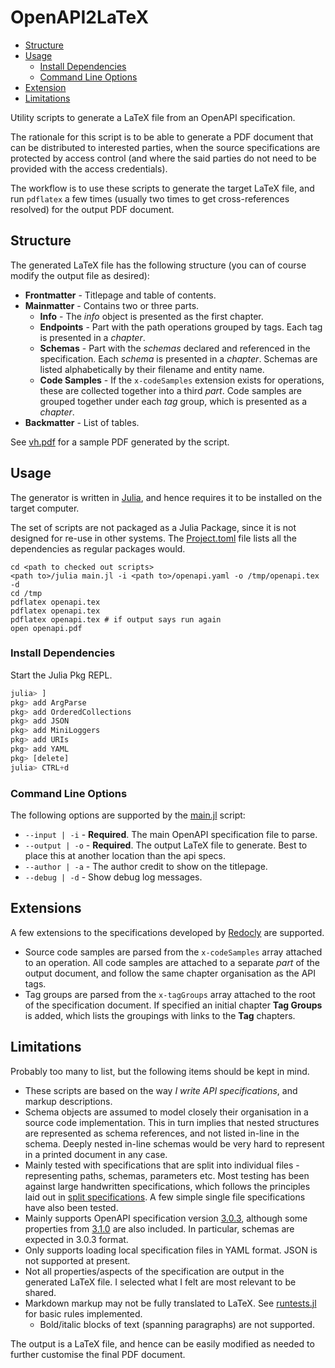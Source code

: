 # OpenAPI2LaTeX
* [Structure](#structure)
* [Usage](#usage)
  * [Install Dependencies](#install-dependencies)
  * [Command Line Options](#command-line-options)
* [Extension](#extensions)
* [Limitations](#limitations)

Utility scripts to generate a LaTeX file from an OpenAPI specification.

The rationale for this script is to be able to generate a PDF document that can be distributed to interested
parties, when the source specifications are protected by access control (and where the said parties do not need to
be provided with the access credentials).

The workflow is to use these scripts to generate the target LaTeX file, and run `pdflatex` a few times (usually
two times to get cross-references resolved) for the output PDF document.

## Structure
The generated LaTeX file has the following structure (you can of course modify the output file as desired):

* **Frontmatter** - Titlepage and table of contents.
* **Mainmatter** - Contains two or three parts.
  * **Info** - The *info* object is presented as the first chapter. 
  * **Endpoints** - Part with the path operations grouped by tags. Each tag is presented in a *chapter*.
  * **Schemas** - Part with the *schemas* declared and referenced in the specification.  Each *schema* is presented in a
    *chapter*.  Schemas are listed alphabetically by their filename and entity name.
  * **Code Samples** - If the `x-codeSamples` extension exists for operations, these are collected together into a third
    *part*.  Code samples are grouped together under each *tag* group, which is presented as a *chapter*.
* **Backmatter** - List of tables.

See [vh.pdf](vh.pdf) for a sample PDF generated by the script.

## Usage
The generator is written in [Julia](https://julialang.org/), and hence requires it to be installed on the target computer.

The set of scripts are not packaged as a Julia Package, since it is not designed for re-use in other systems.  The
[Project.toml](Project.toml) file lists all the dependencies as regular packages would.

```shell
cd <path to checked out scripts>
<path to>/julia main.jl -i <path to>/openapi.yaml -o /tmp/openapi.tex -d
cd /tmp
pdflatex openapi.tex
pdflatex openapi.tex
pdflatex openapi.tex # if output says run again
open openapi.pdf
```

### Install Dependencies

Start the Julia Pkg REPL.

```julia
julia> ]
pkg> add ArgParse
pkg> add OrderedCollections
pkg> add JSON
pkg> add MiniLoggers
pkg> add URIs
pkg> add YAML
pkg> [delete]
julia> CTRL+d
```

### Command Line Options
The following options are supported by the [main.jl](main.jl) script:

* `--input | -i` - **Required**. The main OpenAPI specification file to parse.
* `--output | -o` - **Required**. The output LaTeX file to generate.  Best to place this at another location than the api specs.
* `--author | -a` - The author credit to show on the titlepage.
* `--debug | -d` - Show debug log messages.

## Extensions
A few extensions to the specifications developed by [Redocly](https://redocly.com/) are supported. 

* Source code samples are parsed from the `x-codeSamples` array attached to an operation.  All code samples are attached
  to a separate *part* of the output document, and follow the same chapter organisation as the API tags.
* Tag groups are parsed from the `x-tagGroups` array attached to the root of the specification document.  If specified
  an initial chapter **Tag Groups** is added, which lists the groupings with links to the **Tag** chapters.

## Limitations
Probably too many to list, but the following items should be kept in mind.

* These scripts are based on the way *I write API specifications*, and markup descriptions.
* Schema objects are assumed to model closely their organisation in a source code implementation.  This in turn implies
  that nested structures are represented as schema references, and not listed in-line in the schema.  Deeply nested in-line
  schemas would be very hard to represent in a printed document in any case.
* Mainly tested with specifications that are split into individual files - representing paths, schemas, parameters etc.
  Most testing has been against large handwritten specifications, which follows the principles laid
  out in [split specifications](https://davidgarcia.dev/posts/how-to-split-open-api-spec-into-multiple-files/).  A few
  simple single file specifications have also been tested.
* Mainly supports OpenAPI specification version [3.0.3](https://spec.openapis.org/oas/v3.0.3), although some properties
  from [3.1.0](https://spec.openapis.org/oas/latest.html) are also included.  In particular, schemas are expected in
  3.0.3 format.
* Only supports loading local specification files in YAML format.  JSON is not supported at present.
* Not all properties/aspects of the specification are output in the generated LaTeX file.  I selected what I felt are
  most relevant to be shared.
* Markdown markup may not be fully translated to LaTeX.  See [runtests.jl](runtests.jl) for basic rules implemented.
  * Bold/italic blocks of text (spanning paragraphs) are not supported.

The output is a LaTeX file, and hence can be easily modified as needed to further customise the final PDF document.